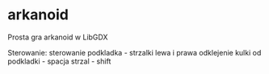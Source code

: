 arkanoid
========

Prosta gra arkanoid w LibGDX


Sterowanie:
sterowanie podkladka - strzalki lewa i prawa
odklejenie kulki od podkladki - spacja
strzal - shift
